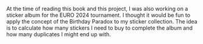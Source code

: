 At the time of reading this book and this project, I was also working on a sticker album for the EURO 2024 tournament. 
I thought it would be fun to apply the concept of the Birthday Paradox to my sticker collection. 
The idea is to calculate how many stickers I need to buy to complete the album and how many duplicates I might end up with.